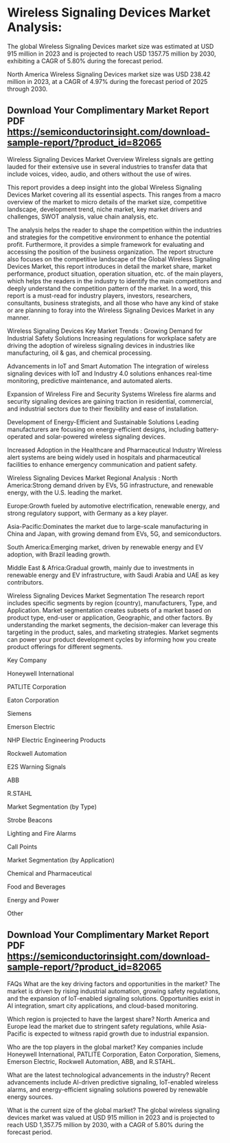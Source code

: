 # Wireless Signaling Devices Market Analysis:
The global Wireless Signaling Devices market size was estimated at USD 915 million in 2023 and is projected to reach USD 1357.75 million by 2030, exhibiting a CAGR of 5.80% during the forecast period.

North America Wireless Signaling Devices market size was USD 238.42 million in 2023, at a CAGR of 4.97% during the forecast period of 2025 through 2030.


## Download Your Complimentary Market  Report PDF https://semiconductorinsight.com/download-sample-report/?product_id=82065 


Wireless Signaling Devices Market Overview
Wireless signals are getting lauded for their extensive use in several industries to transfer data that include voices, video, audio, and others without the use of wires.

This report provides a deep insight into the global Wireless Signaling Devices Market covering all its essential aspects. This ranges from a macro overview of the market to micro details of the market size, competitive landscape, development trend, niche market, key market drivers and challenges, SWOT analysis, value chain analysis, etc.

The analysis helps the reader to shape the competition within the industries and strategies for the competitive environment to enhance the potential profit. Furthermore, it provides a simple framework for evaluating and accessing the position of the business organization. The report structure also focuses on the competitive landscape of the Global Wireless Signaling Devices Market, this report introduces in detail the market share, market performance, product situation, operation situation, etc. of the main players, which helps the readers in the industry to identify the main competitors and deeply understand the competition pattern of the market.
In a word, this report is a must-read for industry players, investors, researchers, consultants, business strategists, and all those who have any kind of stake or are planning to foray into the Wireless Signaling Devices Market in any manner.

Wireless Signaling Devices  Key Market Trends  :
Growing Demand for Industrial Safety Solutions
Increasing regulations for workplace safety are driving the adoption of wireless signaling devices in industries like manufacturing, oil & gas, and chemical processing.

Advancements in IoT and Smart Automation
The integration of wireless signaling devices with IoT and Industry 4.0 solutions enhances real-time monitoring, predictive maintenance, and automated alerts.

Expansion of Wireless Fire and Security Systems
Wireless fire alarms and security signaling devices are gaining traction in residential, commercial, and industrial sectors due to their flexibility and ease of installation.

Development of Energy-Efficient and Sustainable Solutions
Leading manufacturers are focusing on energy-efficient designs, including battery-operated and solar-powered wireless signaling devices.

Increased Adoption in the Healthcare and Pharmaceutical Industry
Wireless alert systems are being widely used in hospitals and pharmaceutical facilities to enhance emergency communication and patient safety.

Wireless Signaling Devices Market Regional Analysis :
North America:Strong demand driven by EVs, 5G infrastructure, and renewable energy, with the U.S. leading the market.

Europe:Growth fueled by automotive electrification, renewable energy, and strong regulatory support, with Germany as a key player.

Asia-Pacific:Dominates the market due to large-scale manufacturing in China and Japan, with growing demand from EVs, 5G, and semiconductors.

South America:Emerging market, driven by renewable energy and EV adoption, with Brazil leading growth.

Middle East & Africa:Gradual growth, mainly due to investments in renewable energy and EV infrastructure, with Saudi Arabia and UAE as key contributors.

Wireless Signaling Devices Market Segmentation
The research report includes specific segments by region (country), manufacturers, Type, and Application. Market segmentation creates subsets of a market based on product type, end-user or application, Geographic, and other factors. By understanding the market segments, the decision-maker can leverage this targeting in the product, sales, and marketing strategies. Market segments can power your product development cycles by informing how you create product offerings for different segments.

Key Company

Honeywell International

PATLITE Corporation

Eaton Corporation

Siemens

Emerson Electric

NHP Electric Engineering Products

Rockwell Automation

E2S Warning Signals

ABB

R.STAHL

Market Segmentation (by Type)

Strobe Beacons

Lighting and Fire Alarms

Call Points

Market Segmentation (by Application)

Chemical and Pharmaceutical

Food and Beverages

Energy and Power

Other



## Download Your Complimentary Market  Report PDF https://semiconductorinsight.com/download-sample-report/?product_id=82065 

FAQs
What are the key driving factors and opportunities in the market?
The market is driven by rising industrial automation, growing safety regulations, and the expansion of IoT-enabled signaling solutions. Opportunities exist in AI integration, smart city applications, and cloud-based monitoring.


Which region is projected to have the largest share?
North America and Europe lead the market due to stringent safety regulations, while Asia-Pacific is expected to witness rapid growth due to industrial expansion.


Who are the top players in the global market?
Key companies include Honeywell International, PATLITE Corporation, Eaton Corporation, Siemens, Emerson Electric, Rockwell Automation, ABB, and R.STAHL.


What are the latest technological advancements in the industry?
Recent advancements include AI-driven predictive signaling, IoT-enabled wireless alarms, and energy-efficient signaling solutions powered by renewable energy sources.


What is the current size of the global market?
The global wireless signaling devices market was valued at USD 915 million in 2023 and is projected to reach USD 1,357.75 million by 2030, with a CAGR of 5.80% during the forecast period.

